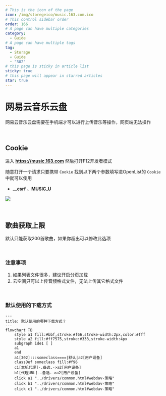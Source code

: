 ```yaml
---
# This is the icon of the page
icon: /img/storegeico/music.163.com.ico
# This control sidebar order
order: 166
# A page can have multiple categories
category:
  - Guide
# A page can have multiple tags
tag:
  - Storage
  - Guide
  - "302"
# this page is sticky in article list
sticky: true
# this page will appear in starred articles
star: true
---
```


# 网易云音乐云盘

网易云音乐云盘需要在手机端才可以进行上传音乐等操作，网页端无法操作

<br/>



## **Cookie**

进入 **https://music.163.com** 然后打开F12开发者模式

随意打开一个请求只要携带 `Cookie` 找到以下两个参数填写进OpenList的 `Cookie` 中就可以使用

- **__csrf** 、**MUSIC_U**

![](/img/drivers/163/163_cookie.png)

<br/>



## **歌曲获取上限**

默认只能获取200首歌曲，如果你超出可以修改此选项

<br/>



### **注意事项**

1. 如果列表文件很多，建议开启分页加载
2. 云空间只可以上传音频格式文件，无法上传其它格式文件

<br/>



### **默认使用的下载方式**

```mermaid
---
title: 默认使用的哪种下载方式？
---
flowchart TB
    style a1 fill:#bbf,stroke:#f66,stroke-width:2px,color:#fff
    style a2 fill:#ff7575,stroke:#333,stroke-width:4px
    subgraph ide1 [ ]
    a1
    end
    a1[302]:::someclass====|默认|a2[用户设备]
    classDef someclass fill:#f96
    c1[本机代理]-.备选.->a2[用户设备]
    b1[代理URL]-.备选.->a2[用户设备]
    click a1 "../drivers/common.html#webdav-策略"
    click b1 "../drivers/common.html#webdav-策略"
    click c1 "../drivers/common.html#webdav-策略"
```